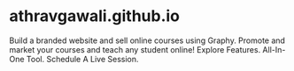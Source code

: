 # athravgawali.github.io
Build a branded website and sell online courses using Graphy. Promote and market your courses and teach any student online! Explore Features. All-In-One Tool. Schedule A Live Session.
